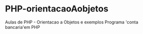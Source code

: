 # PHP-orientacaoAobjetos
Aulas de PHP - Orientacao a Objetos e exemplos 
Programa 'conta bancaria'em PHP
